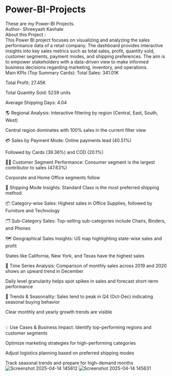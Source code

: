 # Power-BI-Projects
These are my Power-BI Projects.
<br>
Author- Shreeyash Kavhale
<br> 
About this Project :
<br>
This Power BI project focuses on visualizing and analyzing the sales performance data of a retail company. The dashboard provides interactive insights into key sales metrics such as total sales, profit, quantity sold, customer segments, payment modes, and shipping preferences. The aim is to empower stakeholders with a data-driven view to make informed business decisions regarding marketing, inventory, and operations.
<br>
Main KPIs (Top Summary Cards):
Total Sales: 341.01K

Total Profit: 27.45K

Total Quantity Sold: 5239 units

Average Shipping Days: 4.04

🌎 Regional Analysis:
Interactive filtering by region (Central, East, South, West)

Central region dominates with 100% sales in the current filter view

💳 Sales by Payment Mode:
Online payments lead (40.51%)

Followed by Cards (39.36%) and COD (20.1%)

🧑‍💼 Customer Segment Performance:
Consumer segment is the largest contributor to sales (47.63%)

Corporate and Home Office segments follow

🚚 Shipping Mode Insights:
Standard Class is the most preferred shipping method

📦 Category-wise Sales:
Highest sales in Office Supplies, followed by Furniture and Technology

🗂️ Sub-Category Sales:
Top-selling sub-categories include Chairs, Binders, and Phones

🗺️ Geographical Sales Insights:
US map highlighting state-wise sales and profit

States like California, New York, and Texas have the highest sales

📅 Time Series Analysis:
Comparison of monthly sales across 2019 and 2020 shows an upward trend in December

Daily level granularity helps spot spikes in sales and forecast short-term performance

🔄 Trends & Seasonality:
Sales tend to peak in Q4 (Oct-Dec) indicating seasonal buying behavior

Clear monthly and yearly growth trends are visible

<br>
💡 Use Cases & Business Impact:
Identify top-performing regions and customer segments

Optimize marketing strategies for high-performing categories

Adjust logistics planning based on preferred shipping modes

Track seasonal trends and prepare for high-demand months
![Screenshot 2025-04-14 145612](https://github.com/user-attachments/assets/65cf745e-7fb4-496a-b7a9-e820d3a3ab61)
![Screenshot 2025-04-14 145631](https://github.com/user-attachments/assets/7580b048-5a7a-4d63-8942-7827aaaaa118)



